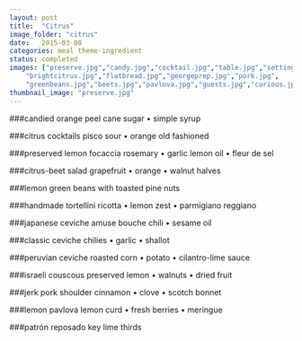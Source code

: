 ```yaml
---
layout: post
title:  "Citrus"
image_folder: "citrus"
date:   2015-03-08
categories: meal theme-ingredient
status: completed
images: ["preserve.jpg","candy.jpg","cocktail.jpg","table.jpg","setting.jpg",
	"brightcitrus.jpg","flatbread.jpg","georgeprep.jpg","pork.jpg",
	"greenbeans.jpg","beets.jpg","pavlova.jpg","guests.jpg","curious.jpg"]
thumbnail_image: "preserve.jpg"
---
```


###candied orange peel
cane sugar &bull; simple syrup

###citrus cocktails
pisco sour &bull; orange old fashioned

###preserved lemon focaccia
rosemary &bull; garlic lemon oil &bull; fleur de sel

###citrus-beet salad
grapefruit &bull; orange &bull; walnut halves

###lemon green beans
with toasted pine nuts

###handmade tortellini
ricotta &bull; lemon zest &bull; parmigiano reggiano

###japanese ceviche amuse bouche
chili &bull; sesame oil

###classic ceviche
chilies &bull; garlic &bull; shallot

###peruvian ceviche
roasted corn &bull; potato &bull; cilantro-lime sauce

###israeli couscous
preserved lemon &bull; walnuts &bull; dried fruit

###jerk pork shoulder
cinnamon &bull; clove &bull; scotch bonnet

###lemon pavlova
lemon curd &bull; fresh berries &bull; meringue

###patrón reposado
key lime thirds